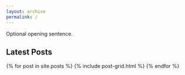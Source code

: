 ```yaml
---
layout: archive
permalink: /
---
```


<div class="index_excerpt">
Optional opening sentence.
</div>


## Latest Posts

<div class="tiles">
{% for post in site.posts %}
	{% include post-grid.html %}
{% endfor %}
</div><!-- /.tiles -->
